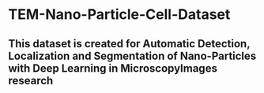 # TEM-Nano-Particle-Cell-Dataset

## This dataset is created for Automatic Detection, Localization and Segmentation of Nano-Particles with Deep Learning in MicroscopyImages research
